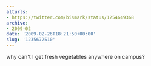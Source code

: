 ```yaml
---
alturls:
- https://twitter.com/bismark/status/1254649368
archive:
- 2009-02
date: '2009-02-26T18:21:50+00:00'
slug: '1235672510'
---
```


why can't I get fresh vegetables anywhere on campus?

